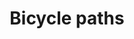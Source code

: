 ---
title: Bicycle paths
longTitle: 'Bicycle paths'
tags:
- gccommon
relatedTerm:
- "[[Cycling Recreational facilities]]"
use:
- "[[Bike paths Bike lanes Bicycle trails Bike trails B]]"
---